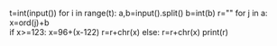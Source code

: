 t=int(input())
for i in range(t):
  a,b=input().split()
  b=int(b)
  r=""
  for j in a:
    x=ord(j)+b   
    if x>=123:
      x=96+(x-122)
      r=r+chr(x)
    else:
      r=r+chr(x)
  print(r)
